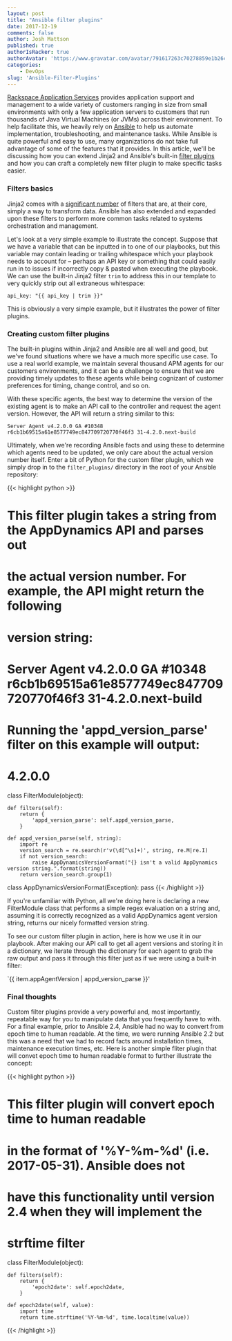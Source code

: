 ```yaml
---
layout: post
title: "Ansible filter plugins"
date: 2017-12-19
comments: false
author: Josh Mattson
published: true
authorIsRacker: true
authorAvatar: 'https://www.gravatar.com/avatar/791617263c70278859e1b26c15d13eab'
categories:
    - DevOps
slug: 'Ansible-Filter-Plugins' 
---
```


[Rackspace Application Services](https://www.rackspace.com/en-us/digital/rackspace-application-services) provides application support and management to a wide variety of customers ranging in size from small environments with only a few application servers to customers that run thousands of Java Virtual Machines (or JVMs) across their environment.  To help facilitate this, we heavily rely on [Ansible](https://www.ansible.com/) to help us automate implementation, troubleshooting, and maintenance tasks.  While Ansible is quite powerful and easy to use, many organizations do not take full advantage of some of the features that it provides.  In this article, we'll be discussing how you can extend Jinja2 and Ansible's built-in [filter plugins](https://docs.ansible.com/ansible/latest/dev_guide/developing_plugins.html#filter-plugins) and how you can craft a completely new filter plugin to make specific tasks easier.

<!--more-->

### Filters basics

Jinja2 comes with a [significant number](https://jinja.pocoo.org/docs/2.10/templates/#builtin-filters) of filters that are, at their core, simply a way to transform data.  Ansible has also extended and expanded upon these filters to perform more common tasks related to systems orchestration and management.

Let's look at a very simple example to illustrate the concept.  Suppose that we have a variable that can be inputted in to one of our playbooks, but this variable may contain leading or trailing whitespace which your playbook needs to account for – perhaps an API key or something that could easily run in to issues if incorrectly copy & pasted when executing the playbook.  We can use the built-in Jinja2 filter `trim` to address this in our template to very quickly strip out all extraneous whitespace:


`api_key: "{{ api_key | trim }}"`

This is obviously a very simple example, but it illustrates the power of filter plugins.

### Creating custom filter plugins

The built-in plugins within Jinja2 and Ansible are all well and good, but we've found situations where we have a much more specific use case.  To use a real world example, we maintain several thousand APM agents for our customers environments, and it can be a challenge to ensure that we are providing timely updates to these agents while being cognizant of customer preferences for timing, change control, and so on.

With these specific agents, the best way to determine the version of the existing agent is to make an API call to the controller and request the agent version.  However, the API will return a string similar to this:

`Server Agent v4.2.0.0 GA #10348 r6cb1b69515a61e8577749ec847709720770f46f3 31-4.2.0.next-build`

Ultimately, when we're recording Ansible facts and using these to determine which agents need to be updated, we only care about the actual version number itself.  Enter a bit of Python for the custom filter plugin, which we simply drop in to the `filter_plugins/` directory in the root of your Ansible repository:


{{< highlight python >}}
# This filter plugin takes a string from the AppDynamics API and parses out
# the actual version number.  For example, the API might return the following
# version string:
# Server Agent v4.2.0.0 GA #10348 r6cb1b69515a61e8577749ec847709720770f46f3 31-4.2.0.next-build
# Running the 'appd_version_parse' filter on this example will output:
# 4.2.0.0

class FilterModule(object):

    def filters(self):
        return {
            'appd_version_parse': self.appd_version_parse,
        }

    def appd_version_parse(self, string):
        import re
        version_search = re.search(r'v(\d[^\s]+)', string, re.M|re.I)
        if not version_search:
            raise AppDynamicsVersionFormat("{} isn't a valid AppDynamics version string.".format(string))
        return version_search.group(1)

class AppDynamicsVersionFormat(Exception):
    pass
{{< /highlight >}}

If you're unfamiliar with Python, all we're doing here is declaring a new FilterModule class that performs a simple regex evaluation on a string and, assuming it is correctly recognized as a valid AppDynamics agent version string, returns our nicely formatted version string.

To see our custom filter plugin in action, here is how we use it in our playbook.  After making our API call to get all agent versions and storing it in a dictionary, we iterate through the dictionary for each agent to grab the raw output and pass it through this filter just as if we were using a built-in filter:

`{{ item.appAgentVersion | appd_version_parse }}'

### Final thoughts

Custom filter plugins provide a very powerful and, most importantly, repeatable way for you to manipulate data that you frequently have to with.  For a final example, prior to Ansible 2.4, Ansible had no way to convert from epoch time to human readable.  At the time, we were running Ansible 2.2 but this was a need that we had to record facts around installation times, maintenance execution times, etc.  Here is another simple fliter plugin that will convet epoch time to human readable format to further illustrate the concept:

{{< highlight python >}}
# This filter plugin will convert epoch time to human readable
# in the format of '%Y-%m-%d' (i.e. 2017-05-31).  Ansible does not
# have this functionality until version 2.4 when they will implement the
# strftime filter

class FilterModule(object):

    def filters(self):
        return {
            'epoch2date': self.epoch2date,
        }

    def epoch2date(self, value):
        import time
        return time.strftime('%Y-%m-%d', time.localtime(value))
{{< /highlight >}}
